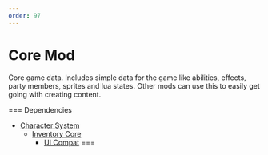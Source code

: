 ```yaml
---
order: 97
---
```


# Core Mod

Core game data. Includes simple data for the game like abilities, effects, party members, sprites and lua states. Other mods can use this to easily get going with creating content.

=== Dependencies
- [Character System](./char-system/)
	- [Inventory Core](./inventory-core/)
		- [UI Compat](./ui-compat/)
===